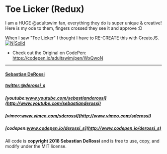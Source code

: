 
# Toe Licker (Redux)

I am a HUGE @adultswim fan, everything they do is super unique & creative! Here is my ode to them, fingers crossed they see it and approve :D

When I saw "Toe Licker" I thought I have to RE-CREATE this with CreateJS.
[![N|Solid](https://cdn.rawgit.com/sebastianderossi/CodePen/master/toelicker/ToeLicker.png)](https://codepen.io/derossi_s/full/NyNXay/)

- Check out the Original on CodePen:  https://codepen.io/adultswim/pen/WxQwoN


----------------

#### [Sebastian DeRossi](mailto:sebastian.derossi@gmail.com)

##### [twitter:@derossi_s](http://www.twitter.com/derossi_s)
##### [youtube:www.youtube.com/sebastianderossi](http://www.youtube.com/sebastianderossi)
##### [vimeo:www.vimeo.com/sderossi](http://www.vimeo.com/sderossi)
##### [codepen:www.codepen.io/derossi_s](http://www.codepen.io/derossi_s)

All code is **copyright 2018 Sebastian DeRossi** and is free to use, copy, and modify under the MIT license.
